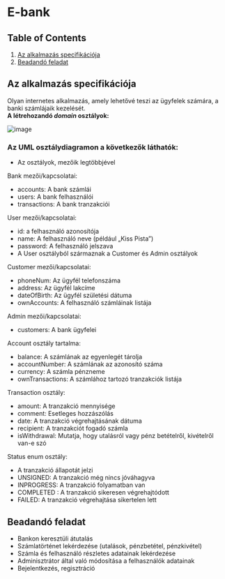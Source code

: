 # E-bank

## Table of Contents
1. [Az alkalmazás specifikációja](#specification)
2. [Beadandó feladat](#task)

<a name="specification"></a>
## Az alkalmazás specifikációja
Olyan internetes alkalmazás, amely lehetővé teszi az ügyfelek számára, a banki számlájaik kezelését.  
**A létrehozandó *domain* osztályok:**

![image](./documentation/bank-model.jpg)

### Az UML osztálydiagramon a következők láthatók:

- Az osztályok, mezőik legtöbbjével

Bank mezői/kapcsolatai:

- accounts: A bank számlái
- users: A bank felhasználói
- transactions: A bank tranzakciói

User mezői/kapcsolatai:

- id: a felhasználó azonosítója
- name: A felhasználó neve (például „Kiss Pista”)
- password: A felhasználó jelszava
- A User osztályból származnak a Customer és Admin osztályok

Customer mezői/kapcsolatai:

- phoneNum: Az ügyfél telefonszáma
- address: Az ügyfél lakcíme
- dateOfBirth: Az ügyfél születési dátuma
- ownAccounts: A felhasználó számláinak listája

Admin mezői/kapcsolatai:

- customers: A bank ügyfelei

Account osztály tartalma:

- balance: A számlának az egyenlegét tárolja
- accountNumber: A számlának az azonosító száma
- currency: A számla pénzneme
- ownTransactions: A számlához tartozó tranzakciók listája

Transaction osztály:

- amount: A tranzakció mennyisége
- comment: Esetleges hozzászólás
- date: A tranzakció végrehajtásának dátuma
- recipient: A tranzakciót fogadó számla
- isWithdrawal: Mutatja, hogy utalásról vagy pénz betételről, kivételről van-e szó

Status enum osztály:

- A tranzakció állapotát jelzi
- UNSIGNED: A tranzakció még nincs jóváhagyva
- INPROGRESS: A tranzakció folyamatban van
- COMPLETED : A tranzakció sikeresen végrehajtódott
- FAILED: A tranzakció végrehajtása sikertelen lett

<a name="task"></a>
## Beadandó feladat

- Bankon keresztüli átutalás
- Számlatörténet lekérdezése (utalások, pénzbetétel, pénzkivétel)
- Számla és felhasználó részletes adatainak lekérdezése
- Adminisztrátor által való módosítása a felhasználók adatainak
- Bejelentkezés, regisztráció